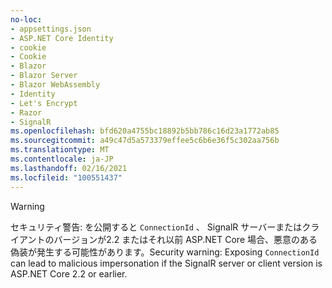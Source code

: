 ```yaml
---
no-loc:
- appsettings.json
- ASP.NET Core Identity
- cookie
- Cookie
- Blazor
- Blazor Server
- Blazor WebAssembly
- Identity
- Let's Encrypt
- Razor
- SignalR
ms.openlocfilehash: bfd620a4755bc18892b5bb786c16d23a1772ab85
ms.sourcegitcommit: a49c47d5a573379effee5c6b6e36f5c302aa756b
ms.translationtype: MT
ms.contentlocale: ja-JP
ms.lasthandoff: 02/16/2021
ms.locfileid: "100551437"
---
```

> [!WARNING]
> <span data-ttu-id="7f990-101">セキュリティ警告: を公開すると `ConnectionId` 、 SignalR サーバーまたはクライアントのバージョンが2.2 またはそれ以前 ASP.NET Core 場合、悪意のある偽装が発生する可能性があります。</span><span class="sxs-lookup"><span data-stu-id="7f990-101">Security warning: Exposing `ConnectionId` can lead to malicious impersonation if the SignalR server or client version is ASP.NET Core 2.2 or earlier.</span></span>
